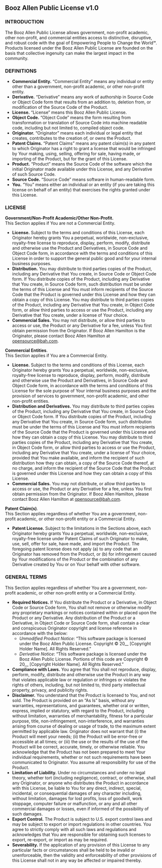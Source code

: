 ## Booz Allen Public License v1.0

### INTRODUCTION

The Booz Allen Public License allows government, non-profit academic, other non-profit, and commercial entities access to distinctive, disruptive, and robust code with the goal of Empowering People to Change the World&#8480;. Products licensed under the Booz Allen Public License are founded on the basis that collective ingenuity can make the largest impact in the community.

### DEFINITIONS

- **Commercial Entity.** “Commercial Entity” means any individual or entity other than a government, non-profit academic, or other non-profit entity.
- **Derivative.** “Derivative” means any work of authorship in Source Code or Object Code form that results from an addition to, deletion from, or modification of the Source Code of the Product.
- **License.** “License” means this Booz Allen Public License.
- **Object Code.** “Object Code” means the form resulting from transformation or translation of Source Code into machine readable code, including but not limited to, compiled object code.
- **Originator.** “Originator” means each individual or legal entity that creates, contributes to the creation of, or owns the Product.
- **Patent Claims.** “Patent Claims” means any patent claim(s) in any patent to which Originator has a right to grant a license that would be infringed by Your making, using, selling, offering for sale, having made, or importing of the Product, but for the grant of this License.
- **Product.** “Product” means the Source Code of the software which the initial Originator made available under this License, and any Derivative of such Source Code.
- **Source Code.** “Source Code” means software in human-readable form.
- **You.** “You” means either an individual or an entity (if you are taking this license on behalf of an entity) that exercises the rights granted under this License.

### LICENSE

**Government/Non-Profit Academic/Other Non-Profit.**  
This Section applies if You are not a Commercial Entity.

- **License.** Subject to the terms and conditions of this License, each Originator hereby grants You a perpetual, worldwide, non-exclusive, royalty-free license to reproduce, display, perform, modify, distribute and otherwise use the Product and Derivatives, in Source Code and Object Code form, in accordance with the terms and conditions of this License in order to support the general public good and for your internal business purposes.
- **Distribution.** You may distribute to third parties copies of the Product, including any Derivative that You create, in Source Code or Object Code form. If You distribute copies of the Product, including any Derivative that You create, in Source Code form, such distribution must be under the terms of this License and You must inform recipients of the Source Code that the Product is governed under this License and how they can obtain a copy of this License. You may distribute to third parties copies of the Product, including any Derivative that You create, in Object Code form, or allow third parties to access or use the Product, including any Derivative that You create, under a license of Your choice.
- **Commercial Sales.** You may not distribute, or allow third parties to access or use, the Product or any Derivative for a fee, unless You first obtain permission from the Originator. If Booz Allen Hamilton is the Originator, please contact Booz Allen Hamilton at <opensource@bah.com>.

**Commercial Entities**.  
This Section applies if You are a Commercial Entity.

- **License.** Subject to the terms and conditions of this License, each Originator hereby grants You a perpetual, worldwide, non-exclusive, royalty-free license to reproduce, display, perform, modify, distribute and otherwise use the Product and Derivatives, in Source Code and Object Code form, in accordance with the terms and conditions of this License for the sole purpose of Your internal business purposes and the provision of services to government, non-profit academic, and other non-profit entities.
- **Distribution and Derivatives.** You may distribute to third parties copies of the Product, including any Derivative that You create, in Source Code or Object Code form. If You distribute copies of the Product, including any Derivative that You create, in Source Code form, such distribution must be under the terms of this License and You must inform recipients of the Source Code that the Product is governed under this License and how they can obtain a copy of this License. You may distribute to third parties copies of the Product, including any Derivative that You create, in Object Code form, or allow third parties to access or use the Product, including any Derivative that You create, under a license of Your choice, provided that You make available, and inform the recipient of such distribution how they can obtain, a copy of the Source Code thereof, at no charge, and inform the recipient of the Source Code that the Product is governed under this License and how they can obtain a copy of this License.
- **Commercial Sales.** You may not distribute, or allow third parties to access or use, the Product or any Derivative for a fee, unless You first obtain permission from the Originator. If Booz Allen Hamilton, please contact Booz Allen Hamilton at <opensource@bah.com>.

**Patent Claim(s)**.  
This Section applies regardless of whether You are a government, non-profit academic, or other non-profit entity or a Commercial Entity.

- **Patent License.** Subject to the limitations in the Sections above, each Originator hereby grants You a perpetual, worldwide, non-exclusive, royalty-free license under Patent Claims of such Originator to make, use, sell, offer for sale, have made, and import the Product. The foregoing patent license does not apply (a) to any code that an Originator has removed from the Product, or (b) for infringement caused by Your modifications of the Product or the combination of any Derivative created by You or on Your behalf with other software.

### GENERAL TERMS

This Section applies regardless of whether You are a government, non-profit academic, or other non-profit entity or a Commercial Entity.

- **Required Notices.** If You distribute the Product or a Derivative, in Object Code or Source Code form, You shall not remove or otherwise modify any proprietary markings or notices contained within or placed upon the Product or any Derivative. Any distribution of the Product or a Derivative, in Object Code or Source Code form, shall contain a clear and conspicuous Originator copyright and license reference in accordance with the below:
  - _Unmodified Product Notice_: “This software package is licensed under the Booz Allen Public License. Copyright © 20\_\_ [Copyright Holder Name]. All Rights Reserved.”
  - _Derivative Notice_: “This software package is licensed under the Booz Allen Public License. Portions of this code are Copyright © 20\_\_ [Copyright Holder Name]. All Rights Reserved.”
- **Compliance with Laws.** You agree that You shall not reproduce, display, perform, modify, distribute and otherwise use the Product in any way that violates applicable law or regulation or infringes or violates the rights of others, including, but not limited to, third party intellectual property, privacy, and publicity rights.
- **Disclaimer.** You understand that the Product is licensed to You, and not sold. The Product is provided on an “As Is” basis, without any warranties, representations, and guarantees, whether oral or written, express, implied or statutory, with regard to the Product, including without limitation, warranties of merchantability, fitness for a particular purpose, title, non-infringement, non-interference, and warranties arising from course of dealing or usage of trade, to the maximum extent permitted by applicable law. Originator does not warrant that (i) the Product will meet your needs; (ii) the Product will be error-free or accessible at all times; or (iii) the use or the results of the use of the Product will be correct, accurate, timely, or otherwise reliable. You acknowledge that the Product has not been prepared to meet Your individual requirements, whether or not such requirements have been communicated to Originator. You assume all responsibility for use of the Product.
- **Limitation of Liability.** Under no circumstances and under no legal theory, whether tort (including negligence), contract, or otherwise, shall any Originator, or anyone who distributes the Product in accordance with this License, be liable to You for any direct, indirect, special, incidental, or consequential damages of any character including, without limitation, damages for lost profits, loss of goodwill, work stoppage, computer failure or malfunction, or any and all other commercial damages or losses, even if informed of the possibility of such damages.
- **Export Control.** The Product is subject to U.S. export control laws and may be subject to export or import regulations in other countries. You agree to strictly comply with all such laws and regulations and acknowledges that You are responsible for obtaining such licenses to export, re-export, or import as may be required.
- **Severability.** If the application of any provision of this License to any particular facts or circumstances shall be held to be invalid or unenforceable, then the validity and enforceability of other provisions of this License shall not in any way be affected or impaired thereby.
